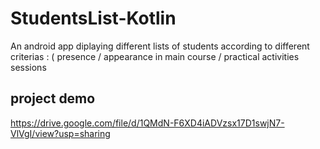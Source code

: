 # StudentsList-Kotlin

An android app diplaying different lists of students according to different criterias : ( presence / appearance in main course / practical activities sessions

<h2>project demo</h2> 

https://drive.google.com/file/d/1QMdN-F6XD4iADVzsx17D1swjN7-VlVgI/view?usp=sharing
